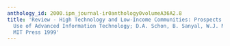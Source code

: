 ```yaml
---
anthology_id: 2000.ipm_journal-ir0anthology0volumeA36A2.8
title: 'Review - High Technology and Low-Income Communities: Prospects for the Positive
  Use of Advanced Information Technology; D.A. Schon, B. Sanyal, W.J. Mitchell (Eds.),
  MIT Press 1999'
---
```

